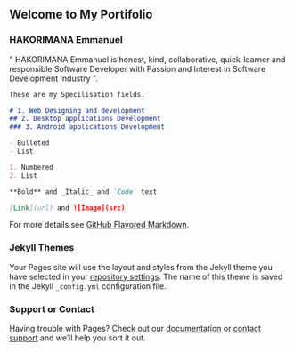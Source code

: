 ## Welcome to My Portifolio


### HAKORIMANA Emmanuel

" HAKORIMANA Emmanuel is honest, kind, collaborative, quick-learner and responsible Software Developer with 
Passion and Interest in Software Development Industry ".
```markdown
These are my Specilisation fields.

# 1. Web Designing and development
## 2. Desktop applications Development
### 3. Android applications Development

- Bulleted
- List

1. Numbered
2. List

**Bold** and _Italic_ and `Code` text

[Link](url) and ![Image](src)
```

For more details see [GitHub Flavored Markdown](https://guides.github.com/features/mastering-markdown/).

### Jekyll Themes

Your Pages site will use the layout and styles from the Jekyll theme you have selected in your [repository settings](https://github.com/HakorimanaEmmanuel/Simple-Calculator-Application/settings). The name of this theme is saved in the Jekyll `_config.yml` configuration file.

### Support or Contact

Having trouble with Pages? Check out our [documentation](https://help.github.com/categories/github-pages-basics/) or [contact support](https://github.com/contact) and we’ll help you sort it out.
